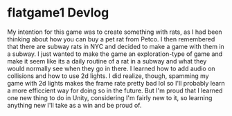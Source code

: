 # flatgame1 Devlog
My intention for this game was to create something with rats, as I had been thinking about how you can buy a pet rat from Petco. I then remembered that there are subway rats in NYC and decided to make a game with them in a subway. 
I just wanted to make the game an exploration-type of game and make it seem like its a daily routine of a rat in a subway and what they would normally see when they go in there. I learned how to add audio on collisions and how to use 2d lights. I did realize, though, spamming my game with 2d lights makes the frame rate pretty bad lol so I'll probably learn a more efficcient way for doing so in the future.
But I'm proud that I learned one new thing to do in Unity, considering I'm fairly new to it, so learning anything new I'll take as a win and be proud of.
